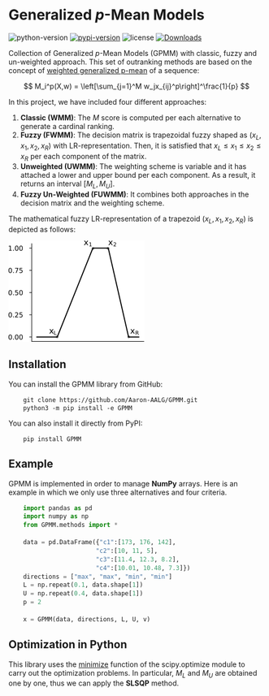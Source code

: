 Generalized *p*-Mean Models
================================

![python-version](https://img.shields.io/badge/python->=3.8-green.svg)
[![pypi-version](https://img.shields.io/pypi/v/gpmm.svg)](https://pypi.python.org/pypi/gpmm/)
![license](https://img.shields.io/pypi/l/gpmm.svg)
[![Downloads](https://static.pepy.tech/personalized-badge/gpmm?period=total&units=none&left_color=grey&right_color=orange&left_text=Downloads)](https://pepy.tech/project/gpmm)


Collection of Generalized *p*-Mean Models (GPMM) with classic, fuzzy and un-weighted approach. This set of outranking methods are based on the concept of [weighted generalized p-mean](https://en.wikipedia.org/wiki/Generalized_mean) of a sequence:

$$ M_i^p(X,w) = \left[\sum_{j=1}^M w_jx_{ij}^p\right]^\frac{1}{p} $$

In this project, we have included four different approaches:

1. **Classic (WMM)**: The *M* score is computed per each alternative to generate a cardinal ranking.
2. **Fuzzy (FWMM)**: The decision matrix is trapezoidal fuzzy shaped as $(x_L, x_1, x_2, x_R)$ with LR-representation. Then, it is satisfied that $x_L \le x_1 \le x_2 \le x_R$ per each component of the matrix.
3. **Unweighted (UWMM)**: The weighting scheme is variable and it has attached a lower and upper bound per each component. As a result, it returns an interval $[M_L, M_U]$.
4. **Fuzzy Un-Weighted (FUWMM)**: It combines both approaches in the decision matrix and the weighting scheme.

The mathematical fuzzy LR-representation of a trapezoid $(x_L, x_1, x_2, x_R)$ is depicted as follows:

![x_fuzzy](images/x_fuzzy.png)


Installation
--------------------------------

You can install the GPMM library from GitHub:

```terminal
    git clone https://github.com/Aaron-AALG/GPMM.git
    python3 -m pip install -e GPMM
```

You can also install it directly from PyPI:

```terminal
    pip install GPMM
```

Example
--------------------------------

GPMM is implemented in order to manage **NumPy** arrays. Here is an example in which we only use three alternatives and four criteria.

```python
    import pandas as pd
    import numpy as np
    from GPMM.methods import *

    data = pd.DataFrame({"c1":[173, 176, 142],
                        "c2":[10, 11, 5],
                        "c3":[11.4, 12.3, 8.2],
                        "c4":[10.01, 10.48, 7.3]})
    directions = ["max", "max", "min", "min"]
    L = np.repeat(0.1, data.shape[1])
    U = np.repeat(0.4, data.shape[1])
    p = 2

    x = GPMM(data, directions, L, U, v)
```

Optimization in Python
--------------------------------

This library uses the [minimize](https://docs.scipy.org/doc/scipy/reference/generated/scipy.optimize.minimize.html) function of the scipy.optimize module to carry out the optimization problems. In particular, $M_L$ and $M_U$ are obtained one by one, thus we can apply the **SLSQP** method.
